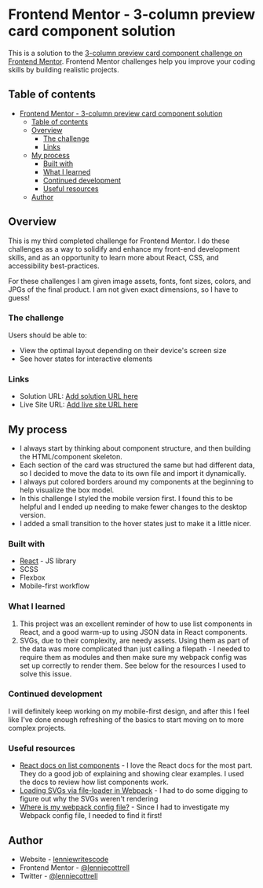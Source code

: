 # Frontend Mentor - 3-column preview card component solution

This is a solution to the [3-column preview card component challenge on Frontend Mentor](https://www.frontendmentor.io/challenges/3column-preview-card-component-pH92eAR2-). Frontend Mentor challenges help you improve your coding skills by building realistic projects. 

## Table of contents

- [Frontend Mentor - 3-column preview card component solution](#frontend-mentor---3-column-preview-card-component-solution)
  - [Table of contents](#table-of-contents)
  - [Overview](#overview)
    - [The challenge](#the-challenge)
    - [Links](#links)
  - [My process](#my-process)
    - [Built with](#built-with)
    - [What I learned](#what-i-learned)
    - [Continued development](#continued-development)
    - [Useful resources](#useful-resources)
  - [Author](#author)

## Overview

This is my third completed challenge for Frontend Mentor. I do these challenges as a way to solidify and enhance my front-end development skills, and as an opportunity to learn more about React, CSS, and accessibility best-practices.

For these challenges I am given image assets, fonts, font sizes, colors, and JPGs of the final product. I am not given exact dimensions, so I have to guess!
### The challenge

Users should be able to:

- View the optimal layout depending on their device's screen size
- See hover states for interactive elements

### Links

- Solution URL: [Add solution URL here](https://your-solution-url.com)
- Live Site URL: [Add live site URL here](https://your-live-site-url.com)

## My process
- I always start by thinking about component structure, and then building the HTML/component skeleton.
- Each section of the card was structured the same but had different data, so I decided to move the data to its own file and import it dynamically.
- I always put colored borders around my components at the beginning to help visualize the box model.
- In this challenge I styled the mobile version first. I found this to be helpful and I ended up needing to make fewer changes to the desktop version.
- I added a small transition to the hover states just to make it a little nicer.
### Built with

- [React](https://reactjs.org/) - JS library
- SCSS
- Flexbox
- Mobile-first workflow

### What I learned

1. This project was an excellent reminder of how to use list components in React, and a good warm-up to using JSON data in React components.
2. SVGs, due to their complexity, are needy assets. Using them as part of the data was more complicated than just calling a filepath - I needed to require them as modules and then make sure  my webpack config was set up correctly to render them. See below for the resources I used to solve this issue.

### Continued development

I will definitely keep working on my mobile-first design, and after this I feel like I've done enough refreshing of the basics to start moving on to more complex projects. 

### Useful resources

- [React docs on list components](https://reactjs.org/docs/lists-and-keys.html) - I love the React docs for the most part. They do a good job of explaining and showing clear examples. I used the docs to review how list components work.
- [Loading SVGs via file-loader in Webpack](https://stackoverflow.com/questions/59070216/webpack-file-loader-outputs-object-module) - I had to do some digging to figure out why the SVGs weren't rendering
- [Where is my webpack config file?](https://stackoverflow.com/questions/48395804/where-is-create-react-app-webpack-config-and-files) - Since I had to investigate my Webpack config file, I needed to find it first!

## Author

- Website - [lenniewritescode](https://www.lenniewritescode.com)
- Frontend Mentor - [@lenniecottrell](https://www.frontendmentor.io/profile/lenniecottrell)
- Twitter - [@lenniecottrell](https://www.twitter.com/lenniecottrell)